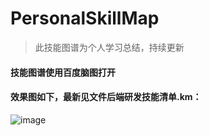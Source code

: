 # PersonalSkillMap
>此技能图谱为个人学习总结，持续更新
#### 技能图谱使用百度脑图打开
#### 效果图如下，最新见文件后端研发技能清单.km：
![image](https://github.com/dedu18/PersonalSkillMap/blob/master/image.png)